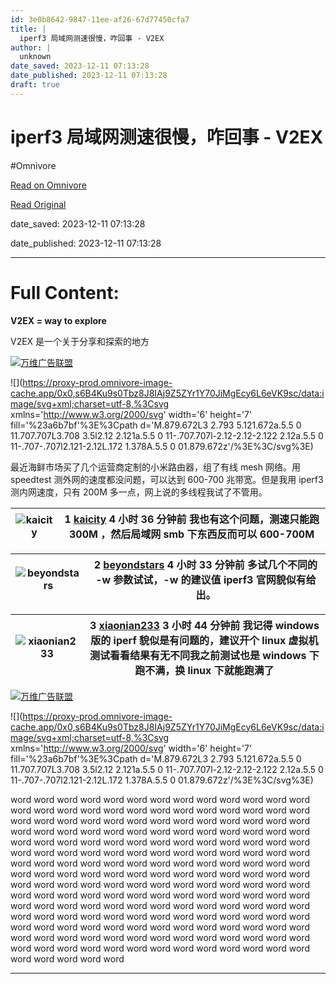 ```yaml
---
id: 3e0b8642-9847-11ee-af26-67d77450cfa7
title: |
  iperf3 局域网测速很慢，咋回事 - V2EX
author: |
  unknown
date_saved: 2023-12-11 07:13:28
date_published: 2023-12-11 07:13:28
draft: true
---
```


# iperf3 局域网测速很慢，咋回事 - V2EX
#Omnivore

[Read on Omnivore](https://omnivore.app/me/iperf-3-v-2-ex-18c59d5abca)

[Read Original](https://www.v2ex.com/t/999485)

date_saved: 2023-12-11 07:13:28

date_published: 2023-12-11 07:13:28

--- 

# Full Content: 

**V2EX = way to explore**

V2EX 是一个关于分享和探索的地方 

[](https://wwads.cn/click/bait)[![万维广告联盟](https://proxy-prod.omnivore-image-cache.app/130x0,sJj-m7-BqpMma4LNUakZQ3yglN4KMGITtmIbpSM52FfY/https://cdn.wwads.cn/creatives/BxggxkTpCskMakRFy6ULtw7ZRcqABN83j1KPAQrq.jpg)](https://wwads.cn/click/bundle?code=76GkMyqpm96mUeoz7cAeyDoNEqAVyR)

![](https://proxy-prod.omnivore-image-cache.app/0x0,s6B4Ku9s0Tbz8J8IAj9Z5ZYr1Y70JiMgEcy6L6eVK9sc/data:image/svg+xml;charset=utf-8,%3Csvg xmlns='http://www.w3.org/2000/svg' width='6' height='7' fill='%23a6b7bf'%3E%3Cpath d='M.879.672L3 2.793 5.121.672a.5.5 0 11.707.707L3.708 3.5l2.12 2.121a.5.5 0 11-.707.707l-2.12-2.12-2.122 2.12a.5.5 0 11-.707-.707l2.121-2.12L.172 1.378A.5.5 0 01.879.672z'/%3E%3C/svg%3E)

最近海鲜市场买了几个运营商定制的小米路由器，组了有线 mesh 网络。用 speedtest 测外网的速度都没问题，可以达到 600-700 兆带宽。但是我用 iperf3 测内网速度，只有 200M 多一点，网上说的多线程我试了不管用。

| ![kaicity](https://proxy-prod.omnivore-image-cache.app/0x0,s2jIkfzmhgcg0-i_luLGeNKAa51uiFcNj1VHan43m3QM/https://cdn.v2ex.com/avatar/8931/368f/458546_normal.png?m=1699078065) | 1 **[kaicity](https://www.v2ex.com/member/kaicity)** 4 小时 36 分钟前 我也有这个问题，测速只能跑 300M ，然后局域网 smb 下东西反而可以 600-700M |
| ----------------------------------------------------------------------------------------------------------------------------------------------------------------------------- | --------------------------------------------------------------------------------------------------------------- |

| ![beyondstars](https://proxy-prod.omnivore-image-cache.app/0x0,skHpbUKaEzj-85WWBHLlVlOLIOWnwS5mHSyWQGSj9Pks/https://cdn.v2ex.com/avatar/c417/2dec/485202_normal.png?m=1702297784) | 2 **[beyondstars](https://www.v2ex.com/member/beyondstars)** 4 小时 33 分钟前 多试几个不同的 -w 参数试试，-w 的建议值 iperf3 官网貌似有给出。 |
| --------------------------------------------------------------------------------------------------------------------------------------------------------------------------------- | ---------------------------------------------------------------------------------------------------------------- |

| ![xiaonian233](https://proxy-prod.omnivore-image-cache.app/0x0,sMAge75UKbR3v6ohVE8HPGaE8hCHwsASmrgeG7_saBkw/https://cdn.v2ex.com/gravatar/6d06e048bbd060ce61275a7fb8e90fea?s=48&d=retro) | 3 **[xiaonian233](https://www.v2ex.com/member/xiaonian233)** 3 小时 44 分钟前 我记得 windows 版的 iperf 貌似是有问题的，建议开个 linux 虚拟机测试看看结果有无不同我之前测试也是 windows 下跑不满，换 linux 下就能跑满了 |
| ---------------------------------------------------------------------------------------------------------------------------------------------------------------------------------------- | ----------------------------------------------------------------------------------------------------------------------------------------------------------------- |

[](https://wwads.cn/click/bait)[![万维广告联盟](https://proxy-prod.omnivore-image-cache.app/130x0,sJj-m7-BqpMma4LNUakZQ3yglN4KMGITtmIbpSM52FfY/https://cdn.wwads.cn/creatives/BxggxkTpCskMakRFy6ULtw7ZRcqABN83j1KPAQrq.jpg)](https://wwads.cn/click/bundle?code=76GkMyqpm96mUeoz7cAeyDoNEqAVyR)

![](https://proxy-prod.omnivore-image-cache.app/0x0,s6B4Ku9s0Tbz8J8IAj9Z5ZYr1Y70JiMgEcy6L6eVK9sc/data:image/svg+xml;charset=utf-8,%3Csvg xmlns='http://www.w3.org/2000/svg' width='6' height='7' fill='%23a6b7bf'%3E%3Cpath d='M.879.672L3 2.793 5.121.672a.5.5 0 11.707.707L3.708 3.5l2.12 2.121a.5.5 0 11-.707.707l-2.12-2.12-2.122 2.12a.5.5 0 11-.707-.707l2.121-2.12L.172 1.378A.5.5 0 01.879.672z'/%3E%3C/svg%3E)

word word word word word word word word word word word word word word word word word word word word word word word word word word word word word word word word word word word word word word word word word word word word word word word word word word word word word word word word word word word word word word word word word word word word word word word word word word word word word word word word word word word word word word word word word word word word word word word word word word word word word word word word word word word word word word word word word word word word word word word word word word word word word word word word word word word word word word word word word word word word word word word word word word word word word word word word word word word word word word word word word word word word word word word word word word word word word word word word word word word word word word word word word word word word word word word word word word word word word word word word

---

